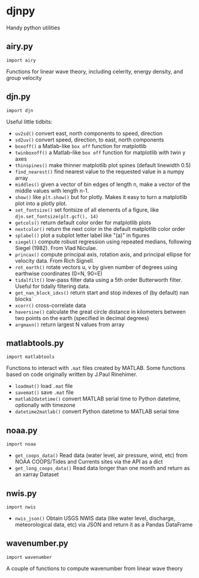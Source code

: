 # djnpy
Handy python utilities

## airy.py
`import airy`

Functions for linear wave theory, including celerity, energy density, and group velocity

## djn.py
`import djn`

Useful little tidbits:

* `uv2sd()` convert east, north components to speed, direction
* `sd2uv()` convert speed, direction, to east, north components
* `boxoff()` a Matlab-like `box off` function for matplotlib
* `twinboxoff()` a Matlab-like `box off` function for matplotlib with twin y axes
* `thinspines()` make thinner matplotlib plot spines (default linewidth 0.5)
* `find_nearest()` find nearest value to the requested value in a numpy array
* `middles()` given a vector of bin edges of length n, make a vector of the middle values with length n-1.
* `show()` like `plt.show()` but for plotly. Makes it easy to turn a matplotlib plot into a plotly plot.
* `set_fontsize()` set fontsize of all elements of a figure, like `djn.set_fontsize(plt.gcf(), 14)`
* `getcols()` return default color order for matplotlib plots
* `nextcolor()` return the next color in the default matplotlib color order
* `splabel()` plot a subplot letter label like "(a)" in figures
* `siegel()` compute robust regression using repeated medians, following Siegel (1982). From Vlad Niculae.
* `princax()` compute principal axis, rotation axis, and principal ellipse for velocity data. From Rich Signell.
* `rot_earth()` rotate vectors u, v by given number of degrees using earthwise coordinates (0=N, 90=E)
* `tidalfilt()` low-pass filter data using a 5th order Butterworth filter. Useful for tidally filtering data.
* `get_nan_block_idxs()` return start and stop indexes of (by default) nan blocks`
* `xcorr()` cross-correlate data
* `haversine()` calculate the great circle distance in kilometers between two points on the earth (specified in decimal degrees)
* `argmaxn()` return largest N values from array

## matlabtools.py
`import matlabtools`

Functions to interact with `.mat` files created by MATLAB. Some functions based on code originally written by J.Paul Rinehimer.
* `loadmat()` load `.mat` file
* `savemat()` save `.mat` file
* `matlab2datetime()` convert MATLAB serial time to Python datetime, optionally with timezone
* `datetime2matlab()` convert Python datetime to MATLAB serial time

## noaa.py
`import noaa`

* `get_coops_data()` Read data (water level, air pressure, wind, etc) from NOAA COOPS/Tides and Currents sites via the API as a dict
* `get_long_coops_data()` Read data longer than one month and return as an xarray Dataset

## nwis.py
`import nwis`

* `nwis_json()` Obtain USGS NWIS data (like water level, discharge, meteorological data, etc) via JSON and return it as a Pandas DataFrame

## wavenumber.py
`import wavenumber`

A couple of functions to compute wavenumber from linear wave theory
